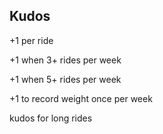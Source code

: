 ## Kudos

+1 per ride

+1 when 3+ rides per week

+1 when 5+ rides per week

+1 to record weight once per week

kudos for long rides



